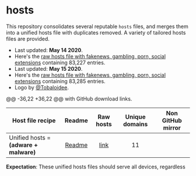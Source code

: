 # hosts
This repository consolidates several reputable `hosts` files, and merges them
into a unified hosts file with duplicates removed.  A variety of tailored hosts files are provided.

* Last updated: **May 14 2020**.
* Here's the [raw hosts file with fakenews, gambling, porn, social extensions](https://raw.githubusercontent.com/StevenBlack/hosts/master/alternates/fakenews-gambling-porn-social/hosts) containing 83,227 entries.
* Last updated: **May 15 2020**.
* Here's the [raw hosts file with fakenews, gambling, porn, social extensions](https://raw.githubusercontent.com/StevenBlack/hosts/master/alternates/fakenews-gambling-porn-social/hosts) containing 83,285 entries.
* Logo by [@Tobaloidee](https://github.com/Tobaloidee).


@@ -36,22 +36,22 @@ with GitHub download links.

Host file recipe | Readme | Raw hosts | Unique domains | Non GitHub mirror
---------------- |:------:|:---------:|:--------------:|:-------------:
Unified hosts = **(adware + malware)** | [Readme](https://raw.githubusercontent.com/Jose43cab/Youtube_Block/master/README.md) | [link](https://raw.githubusercontent.com/Jose43cab/Youtube_Block/master/README.md) | 11 |



**Expectation**: These unified hosts files should serve all devices, regardless
